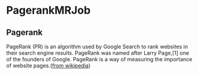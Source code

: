 # PagerankMRJob
## Pagerank
PageRank (PR) is an algorithm used by Google Search to rank websites in their search engine results. PageRank was named after Larry Page,[1] one of the founders of Google. PageRank is a way of measuring the importance of website pages.([from wikipedia](https://en.wikipedia.org/wiki/PageRank))
